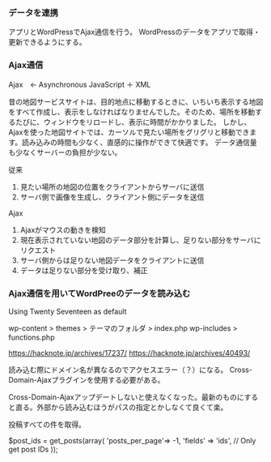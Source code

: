 ### データを連携

アプリとWordPressでAjax通信を行う。
WordPressのデータをアプリで取得・更新できるようにする。

### Ajax通信

Ajax　<- Asynchronous JavaScript ＋ XML

昔の地図サービスサイトは、目的地点に移動するときに、いちいち表示する地図をすべて作成し、表示をしなければなりませんでした。そのため、場所を移動するたびに、ウィンドウをリロードし、表示に時間がかかりました。
しかし、Ajaxを使った地図サイトでは、カーソルで見たい場所をグリグリと移動できます。読み込みの時間も少なく、直感的に操作ができて快適です。
データ通信量も少なくサーバーの負担が少ない。



従来

1. 見たい場所の地図の位置をクライアントからサーバに送信
2. サーバ側で画像を生成し、クライアント側にデータを送信

Ajax

1. Ajaxがマウスの動きを検知
2. 現在表示されていない地図のデータ部分を計算し、足りない部分をサーバにリクエスト
3. サーバ側からは足りない地図データをクライアントに送信
4. データは足りない部分を受け取り、補正

### Ajax通信を用いてWordPreeのデータを読み込む

  <script type="text/javascript" src="https://ajax.googleapis.com/ajax/libs/jquery/1.9.1/jquery.min.js"></script>

Using Twenty Seventeen as default

wp-content > themes > テーマのフォルダ > index.php
wp-includes > functions.php

https://hacknote.jp/archives/17237/
https://hacknote.jp/archives/40493/

読み込む際にドメイン名が異なるのでアクセスエラー（？）になる。
Cross-Domain-Ajaxプラグインを使用する必要がある。

Cross-Domain-Ajaxアップデートしないと使えなくなった。最新のものにすると直る。外部から読み込むほうがパスの指定とかしなくて良くて楽。

<script src="https://ajax.googleapis.com/ajax/libs/jquery/1.12.4/jquery.min.js"></script>
<script src="https://www.strobolights.tokyo/admin/article/20180728/jquery.xdomainajax.js"></script>
<script type="text/javascript">
	uri = 'http://www.yahoo.co.jp/';
	$.get(uri, function(data){
		alert(data.responseText);
	});
</script>

投稿すべての件を取得。

$post_ids = get_posts(array(
        'posts_per_page'=> -1,
        'fields'        => 'ids', // Only get post IDs
	));

